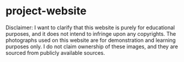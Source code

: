 # project-website
Disclaimer: I want to clarify that this website is purely for educational purposes, and it does not intend to infringe upon any copyrights. The photographs used on this website are for demonstration and learning purposes only. I do not claim ownership of these images, and they are sourced from publicly available sources. 
